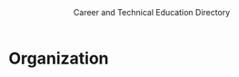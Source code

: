 <HTML>
  <head>
    <header>Career and Technical Education Directory</header>
  </head>

  <body>
    <h1 font-family="verdana">Organization</h1>
  </body>
</HTML>
